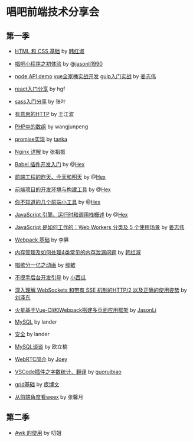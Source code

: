 # 唱吧前端技术分享会

## 第一季

* [HTML 和 CSS 基础](https://ppt.baomitu.com/d/b0a7b064) by [韩红淑](https://github.com/miss0401)
* [唱吧小程序之初体验](https://github.com/ChangbaFE/presentation/blob/master/miniprogram_ppt/index.html) by @[jasonli1990](https://github.com/JasonLi1990)
* [node API demo](https://github.com/greatjiang/node-cors-demo) [vue全家桶实战开发](https://github.com/greatjiang/system-jiang) [gulp入门实战](https://github.com/greatjiang/gulp-demo) by [姜志伟](https://github.com/greatjiang)
* [react入门分享](https://github.com/ChangbaFE/presentation/tree/master/static_ppt/react) by hgf
* [sass入门分享](https://github.com/ChangbaFE/presentation/tree/master/static_ppt/sass) by 张叶
* [有意思的HTTP](https://github.com/CongratulateWE/NoteBook/issues/7#issue-403103844) by 王江波
* [PHP中的数组](https://github.com/ChangbaFE/presentation/tree/master/static_ppt/array_in_php) by wangjunpeng
* [promise实现](https://juejin.im/post/5caf147af265da035d0c698a) by [tanka](https://github.com/Tankas)
* [Nginx 详解](https://github.com/ChangbaFE/presentation/tree/master/static_ppt/nginx.ppt) by 张祖振
* [Babel 插件开发入门](https://hex-ci.github.io/presentation/babel-plugin.html) by @[Hex](https://github.com/hex-ci)
* [前端工程的昨天、今天和明天](https://hex-ci.github.io/presentation/web-history.html) by @[Hex](https://github.com/hex-ci)
* [前端项目的开发环境与构建工具](https://hex-ci.github.io/presentation/changba-tools.html) by @[Hex](https://github.com/hex-ci)
* [你不知道的几个前端小工具](https://hex-ci.github.io/presentation/fe-tools.html) by @[Hex](https://github.com/hex-ci)
* [JavaScript 引擎、运行时和调用栈概述](https://hex-ci.github.io/presentation/engine-runtime-call-stack.html) by @[Hex](https://github.com/hex-ci)
* [JavaScript 是如何工作的：Web Workers 分类及 5 个使用场景](https://github.com/greatjiang/webworkers-note) by [姜志伟](https://github.com/greatjiang)
* [Webpack 基础](https://github.com/ChangbaFE/presentation/blob/master/static_ppt/webpack.md) by 李奡
* [内存管理及如何处理4类常见的内存泄漏问题](https://ppt.baomitu.com/d/3fd42a53) by [韩红淑](https://github.com/miss0401)
* [唱歌分一亿之动画](https://ppt.baomitu.com/d/a16cd05b) by [鄢敏](https://github.com/littlemonsterAmy)
* [不摸手后台开发引导](https://ppt.baomitu.com/d/3002f221) by [小西瓜](https://github.com/limengli9011)

* [深入理解 WebSockets 和带有 SSE 机制的HTTP/2 以及正确的使用姿势](https://ppt.baomitu.com/d/9ad5740d#/) by [刘泽东](https://github.com/sansiro-me)
* [火星基于Vue-Cli和Webpack搭建多页面应用框架](https://github.com/ChangbaFE/mars-multipages-seed) by [JasonLi](https://github.com/JasonLi1990)
* [MySQL](https://github.com/ChangbaFE/presentation/blob/master/static_ppt/mysql.pdf) by lander
* [安全](https://ppt.baomitu.com/d/aaf6f73b) by lander
* [MySQL谈谈](https://github.com/ouqq235/study/blob/master/mysql%E6%B5%85%E8%B0%88.md) by 欧立楠
* [WebRTC简介](https://github.com/ChangbaFE/presentation/blob/master/static_ppt/WebRTC%E7%AE%80%E4%BB%8B.key) by [Joey](https://github.com/qiaoxueshi/)
* [VSCode插件之字数统计、翻译](https://github.com/ChangbaFE/presentation/blob/master/static_ppt/wordcount.md) by [guoruibiao](https://github.com/guoruibiao)
* [grid基础](https://ppt.baomitu.com/d/177976b0) by [庞博文](https://github.com/Y-ZZZzmzZZZ-H)
* [从前端角度看weex](https://ppt.baomitu.com/d/57b7f5cb) by 张馨月

## 第二季

* [Awk 的使用](https://github.com/ChangbaFE/presentation/blob/master/static_ppt/awk.pptx) by 叨姐
